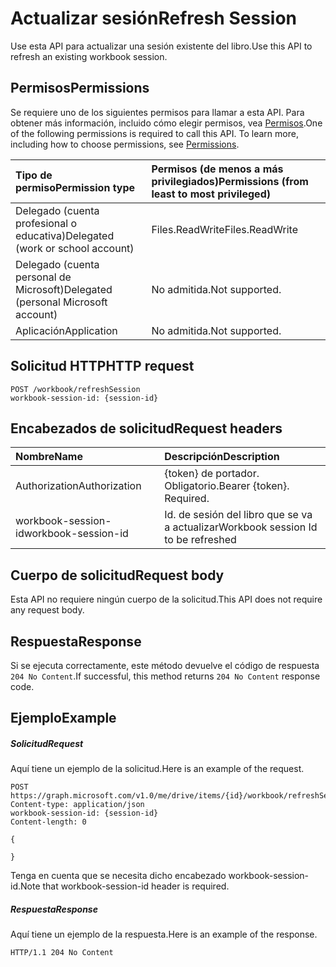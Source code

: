 # <a name="refresh-session"></a><span data-ttu-id="63603-101">Actualizar sesión</span><span class="sxs-lookup"><span data-stu-id="63603-101">Refresh Session</span></span>

<span data-ttu-id="63603-102">Use esta API para actualizar una sesión existente del libro.</span><span class="sxs-lookup"><span data-stu-id="63603-102">Use this API to refresh an existing workbook session.</span></span> 

## <a name="permissions"></a><span data-ttu-id="63603-103">Permisos</span><span class="sxs-lookup"><span data-stu-id="63603-103">Permissions</span></span>
<span data-ttu-id="63603-p101">Se requiere uno de los siguientes permisos para llamar a esta API. Para obtener más información, incluido cómo elegir permisos, vea [Permisos](../../../concepts/permissions_reference.md).</span><span class="sxs-lookup"><span data-stu-id="63603-p101">One of the following permissions is required to call this API. To learn more, including how to choose permissions, see [Permissions](../../../concepts/permissions_reference.md).</span></span>

|<span data-ttu-id="63603-106">Tipo de permiso</span><span class="sxs-lookup"><span data-stu-id="63603-106">Permission type</span></span>      | <span data-ttu-id="63603-107">Permisos (de menos a más privilegiados)</span><span class="sxs-lookup"><span data-stu-id="63603-107">Permissions (from least to most privileged)</span></span>              |
|:--------------------|:---------------------------------------------------------|
|<span data-ttu-id="63603-108">Delegado (cuenta profesional o educativa)</span><span class="sxs-lookup"><span data-stu-id="63603-108">Delegated (work or school account)</span></span> | <span data-ttu-id="63603-109">Files.ReadWrite</span><span class="sxs-lookup"><span data-stu-id="63603-109">Files.ReadWrite</span></span>    |
|<span data-ttu-id="63603-110">Delegado (cuenta personal de Microsoft)</span><span class="sxs-lookup"><span data-stu-id="63603-110">Delegated (personal Microsoft account)</span></span> | <span data-ttu-id="63603-111">No admitida.</span><span class="sxs-lookup"><span data-stu-id="63603-111">Not supported.</span></span>    |
|<span data-ttu-id="63603-112">Aplicación</span><span class="sxs-lookup"><span data-stu-id="63603-112">Application</span></span> | <span data-ttu-id="63603-113">No admitida.</span><span class="sxs-lookup"><span data-stu-id="63603-113">Not supported.</span></span> |

## <a name="http-request"></a><span data-ttu-id="63603-114">Solicitud HTTP</span><span class="sxs-lookup"><span data-stu-id="63603-114">HTTP request</span></span>
<!-- { "blockType": "ignored" } -->
```http
POST /workbook/refreshSession
workbook-session-id: {session-id}
```
## <a name="request-headers"></a><span data-ttu-id="63603-115">Encabezados de solicitud</span><span class="sxs-lookup"><span data-stu-id="63603-115">Request headers</span></span>
| <span data-ttu-id="63603-116">Nombre</span><span class="sxs-lookup"><span data-stu-id="63603-116">Name</span></span>       | <span data-ttu-id="63603-117">Descripción</span><span class="sxs-lookup"><span data-stu-id="63603-117">Description</span></span>|
|:---------------|:----------|
| <span data-ttu-id="63603-118">Authorization</span><span class="sxs-lookup"><span data-stu-id="63603-118">Authorization</span></span>  | <span data-ttu-id="63603-p102">{token} de portador. Obligatorio.</span><span class="sxs-lookup"><span data-stu-id="63603-p102">Bearer {token}. Required.</span></span> |
| <span data-ttu-id="63603-121">workbook-session-id</span><span class="sxs-lookup"><span data-stu-id="63603-121">workbook-session-id</span></span> | <span data-ttu-id="63603-122">Id. de sesión del libro que se va a actualizar</span><span class="sxs-lookup"><span data-stu-id="63603-122">Workbook session Id to be refreshed</span></span> |

## <a name="request-body"></a><span data-ttu-id="63603-123">Cuerpo de solicitud</span><span class="sxs-lookup"><span data-stu-id="63603-123">Request body</span></span>
<span data-ttu-id="63603-124">Esta API no requiere ningún cuerpo de la solicitud.</span><span class="sxs-lookup"><span data-stu-id="63603-124">This API does not require any request body.</span></span>

## <a name="response"></a><span data-ttu-id="63603-125">Respuesta</span><span class="sxs-lookup"><span data-stu-id="63603-125">Response</span></span>

<span data-ttu-id="63603-126">Si se ejecuta correctamente, este método devuelve el código de respuesta `204 No Content`.</span><span class="sxs-lookup"><span data-stu-id="63603-126">If successful, this method returns `204 No Content` response code.</span></span>

## <a name="example"></a><span data-ttu-id="63603-127">Ejemplo</span><span class="sxs-lookup"><span data-stu-id="63603-127">Example</span></span>
##### <a name="request"></a><span data-ttu-id="63603-128">Solicitud</span><span class="sxs-lookup"><span data-stu-id="63603-128">Request</span></span>
<span data-ttu-id="63603-129">Aquí tiene un ejemplo de la solicitud.</span><span class="sxs-lookup"><span data-stu-id="63603-129">Here is an example of the request.</span></span>
<!-- {
  "blockType": "request",
  "name": "refresh_excel_session"
}-->
```http
POST https://graph.microsoft.com/v1.0/me/drive/items/{id}/workbook/refreshSession
Content-type: application/json
workbook-session-id: {session-id}
Content-length: 0

{

}
```

<span data-ttu-id="63603-130">Tenga en cuenta que se necesita dicho encabezado workbook-session-id.</span><span class="sxs-lookup"><span data-stu-id="63603-130">Note that workbook-session-id header is required.</span></span> 


##### <a name="response"></a><span data-ttu-id="63603-131">Respuesta</span><span class="sxs-lookup"><span data-stu-id="63603-131">Response</span></span>
<span data-ttu-id="63603-132">Aquí tiene un ejemplo de la respuesta.</span><span class="sxs-lookup"><span data-stu-id="63603-132">Here is an example of the response.</span></span> 

<!-- {
  "blockType": "response",
  "truncated": true
} -->
```http
HTTP/1.1 204 No Content
```

<!-- {
  "type": "#page.annotation",
  "suppressions": [
    "Warning: refresh_excel_session//api-reference/v1.0/api/workbook_refreshsession.md:
      Request includes a non-standard header: workbook-session-id"
  ]
}-->
